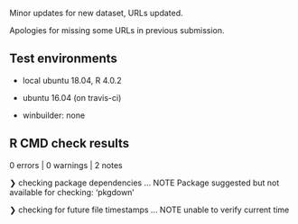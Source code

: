 Minor updates for new dataset, URLs updated.

Apologies for missing some URLs in previous submission.

## Test environments
* local ubuntu 18.04, R 4.0.2

* ubuntu 16.04 (on travis-ci)

* winbuilder: none

## R CMD check results

0 errors | 0 warnings | 2 notes

❯ checking package dependencies ... NOTE
  Package suggested but not available for checking: ‘pkgdown’

❯ checking for future file timestamps ... NOTE
  unable to verify current time
